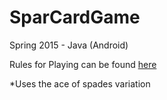 # SparCardGame
Spring 2015 - Java (Android)


Rules for Playing can be found [here](http://www.pagat.com/last/spar.html "Rule Site") 

*Uses the ace of spades variation



